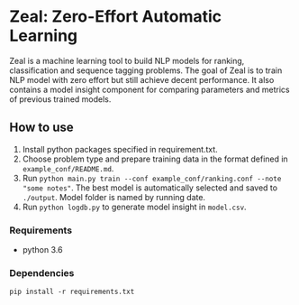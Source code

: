 # Zeal: Zero-Effort Automatic Learning

Zeal is a machine learning tool to build NLP models for ranking, classification and sequence tagging problems. The goal of Zeal is to train NLP model with zero effort but still achieve decent performance. It also contains a model insight component for comparing parameters and metrics of previous trained models.

## How to use

1. Install python packages specified in requirement.txt.
2. Choose problem type and prepare training data in the format defined in `example_conf/README.md`.
3. Run `python main.py train --conf example_conf/ranking.conf --note "some notes"`. The best model is automatically selected and saved to `./output`. Model folder is named by running date.
4. Run `python logdb.py` to generate model insight in `model.csv`. 

### Requirements

* python 3.6

### Dependencies

```
pip install -r requirements.txt
```

